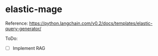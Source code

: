 # elastic-mage

Reference:
https://python.langchain.com/v0.2/docs/templates/elastic-query-generator/

ToDo:
- [ ] Implement RAG